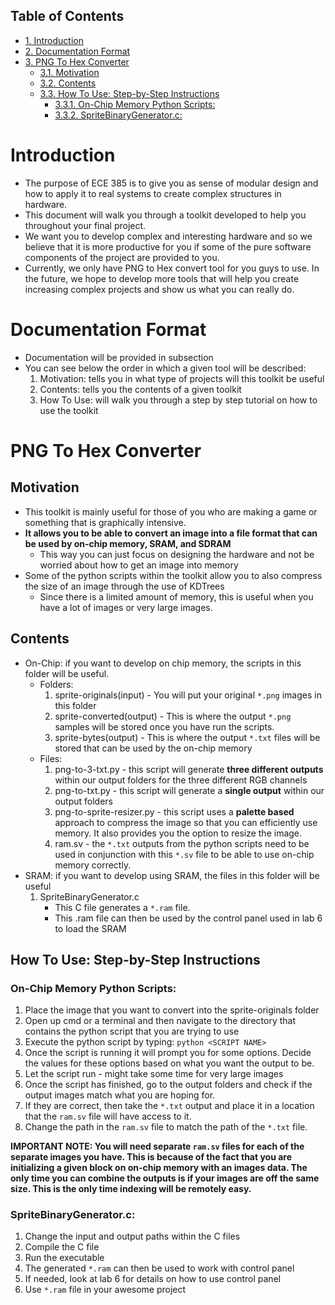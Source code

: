 <div id="table-of-contents">
<h2>Table of Contents</h2>
<div id="text-table-of-contents">
<ul>
<li><a href="#orge6f321e">1. Introduction</a></li>
<li><a href="#org16f5a8f">2. Documentation Format</a></li>
<li><a href="#org55c5199">3. PNG To Hex Converter</a>
<ul>
<li><a href="#org0fb8221">3.1. Motivation</a></li>
<li><a href="#org1e79fa9">3.2. Contents</a></li>
<li><a href="#org8da8a59">3.3. How To Use: Step-by-Step Instructions</a>
<ul>
<li><a href="#orge1d560c">3.3.1. On-Chip Memory Python Scripts:</a></li>
<li><a href="#orgaafd61e">3.3.2. SpriteBinaryGenerator.c:</a></li>
</ul>
</li>
</ul>
</li>
</ul>
</div>
</div>


<a id="orge6f321e"></a>

# Introduction

-   The purpose of ECE 385 is to give you as sense of modular design and how to apply it to real systems to create complex structures in hardware.
-   This document will walk you through a toolkit developed to help you throughout your final project.
-   We want you to develop complex and interesting hardware and so we believe that it is more productive for you if some of the pure software components of the project are provided to you.
-   Currently, we only have PNG to Hex convert tool for you guys to use. In the future, we hope to develop more tools that will help you create increasing complex projects and show us what you can really do.


<a id="org16f5a8f"></a>

# Documentation Format

-   Documentation will be provided in subsection
-   You can see below the order in which a given tool will be described:
    1.  Motivation: tells you in what type of projects will this toolkit be useful
    2.  Contents: tells you the contents of a given toolkit
    3.  How To Use: will walk you through a step by step tutorial on how to use the toolkit


<a id="org55c5199"></a>

# PNG To Hex Converter


<a id="org0fb8221"></a>

## Motivation

-   This toolkit is mainly useful for those of you who are making a game or something that is graphically intensive.
-   **It allows you to be able to convert an image into a file format that can be used by on-chip memory, SRAM, and SDRAM**
    -   This way you can just focus on designing the hardware and not be worried about how to get an image into memory
-   Some of the python scripts within the toolkit allow you to also compress the size of an image through the use of KDTrees
    -   Since there is a limited amount of memory, this is useful when you have a lot of images or very large images.


<a id="org1e79fa9"></a>

## Contents

-   On-Chip: if you want to develop on chip memory, the scripts in this folder will be useful.
    -   Folders:
        1.  sprite-originals(input) - You will put your original `*.png` images in this folder
        2.  sprite-converted(output) - This is where the output `*.png` samples will be stored once you have run the scripts.
        3.  sprite-bytes(output) - This is where the output `*.txt` files will be stored that can be used by the on-chip memory
    -   Files:
        1.  png-to-3-txt.py - this script will generate **three different outputs** within our output folders for the three different RGB channels
        2.  png-to-txt.py - this script will generate a **single output** within our output folders
        3.  png-to-sprite-resizer.py - this script uses a **palette based** approach to compress the image so that you can efficiently use memory. It also provides you the option to resize the image.
        4.  ram.sv - the `*.txt` outputs from the python scripts need to be used in conjunction with this `*.sv` file to be able to use on-chip memory correctly.
-   SRAM: if you want to develop using SRAM, the files in this folder will be useful
    1.  SpriteBinaryGenerator.c
        -   This C file generates a `*.ram` file.
        -   This .ram file can then be used by the control panel used in lab 6 to load the SRAM


<a id="org8da8a59"></a>

## How To Use: Step-by-Step Instructions


<a id="orge1d560c"></a>

### On-Chip Memory Python Scripts:

1.  Place the image that you want to convert into the sprite-originals folder
2.  Open up cmd or a terminal and then navigate to the directory that contains the python script that you are trying to use
3.  Execute the python script by typing: `python <SCRIPT NAME>`
4.  Once the script is running it will prompt you for some options. Decide the values for these options based on what you want the output to be.
5.  Let the script run - might take some time for very large images
6.  Once the script has finished, go to the output folders and check if the output images match what you are hoping for.
7.  If they are correct, then take the `*.txt` output and place it in a location that the `ram.sv` file will have access to it.
8.  Change the path in the `ram.sv` file to match the path of the `*.txt` file.

**IMPORTANT NOTE: You will need separate `ram.sv` files for each of the separate images you have. This is because of the fact that you are initializing a given block on on-chip memory with an images data. The only time you can combine the outputs is if your images are off the same size. This is the only time indexing will be remotely easy.**


<a id="orgaafd61e"></a>

### SpriteBinaryGenerator.c:

1.  Change the input and output paths within the C files
2.  Compile the C file
3.  Run the executable
4.  The generated `*.ram` can then be used to work with control panel
5.  If needed, look at lab 6 for details on how to use control panel
6.  Use `*.ram` file in your awesome project

